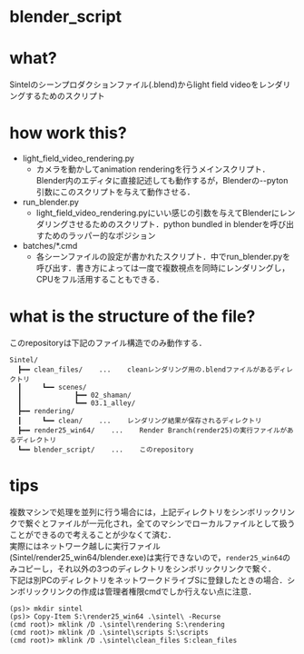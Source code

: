 blender_script
===

# what?
Sintelのシーンプロダクションファイル(.blend)からlight field videoをレンダリングするためのスクリプト

# how work this?
- light_field_video_rendering.py
    - カメラを動かしてanimation renderingを行うメインスクリプト．Blender内のエディタに直接記述しても動作するが，Blenderの--pyton引数にこのスクリプトを与えて動作させる．
- run_blender.py
    - light_field_video_rendering.pyにいい感じの引数を与えてBlenderにレンダリングさせるためのスクリプト．python bundled in blenderを呼び出すためのラッパー的なポジション
- batches/*.cmd
    - 各シーンファイルの設定が書かれたスクリプト．中でrun_blender.pyを呼び出す．書き方によっては一度で複数視点を同時にレンダリングし，CPUをフル活用することもできる．

# what is the structure of the file?
このrepositoryは下記のファイル構造でのみ動作する．  
```
Sintel/
  ┣━━ clean_files/    ...    cleanレンダリング用の.blendファイルがあるディレクトリ
  ┃     ┗━━ scenes/
  ┃             ┣━━ 02_shaman/
  ┃             ┗━━ 03.1_alley/
  ┣━━ rendering/
  ┃     ┗━━ clean/    ...    レンダリング結果が保存されるディレクトリ
  ┣━━ render25_win64/    ...    Render Branch(render25)の実行ファイルがあるディレクトリ
  ┗━━ blender_script/    ...    このrepository
```

# tips
複数マシンで処理を並列に行う場合には，上記ディレクトリをシンボリックリンクで繋ぐとファイルが一元化され，全てのマシンでローカルファイルとして扱うことができるので考えることが少なくて済む．  
実際にはネットワーク越しに実行ファイル(Sintel/render25_win64/blender.exe)は実行できないので，`render25_win64`のみコピーし，それ以外の3つのディレクトリをシンボリックリンクで繋ぐ．  
下記は別PCのディレクトリをネットワークドライブSに登録したときの場合．シンボリックリンクの作成は管理者権限cmdでしか行えない点に注意．

```
(ps)> mkdir sintel
(ps)> Copy-Item S:\render25_win64 .\sintel\ -Recurse
(cmd root)> mklink /D .\sintel\rendering S:\rendering
(cmd root)> mklink /D .\sintel\scripts S:\scripts
(cmd root)> mklink /D .\sintel\clean_files S:clean_files
```